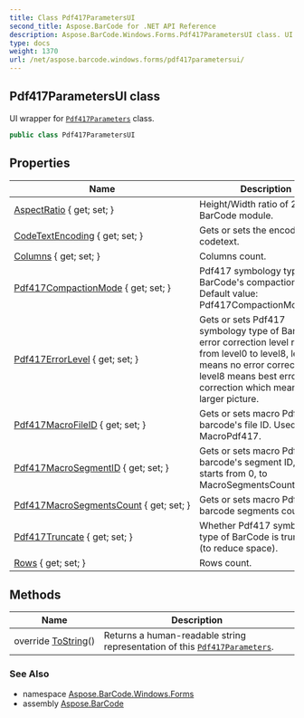 ```yaml
---
title: Class Pdf417ParametersUI
second_title: Aspose.BarCode for .NET API Reference
description: Aspose.BarCode.Windows.Forms.Pdf417ParametersUI class. UI wrapper for Pdf417Parameters class
type: docs
weight: 1370
url: /net/aspose.barcode.windows.forms/pdf417parametersui/
---
```

## Pdf417ParametersUI class

UI wrapper for [`Pdf417Parameters`](../../aspose.barcode.generation/pdf417parameters/) class.

```csharp
public class Pdf417ParametersUI
```

## Properties

| Name | Description |
| --- | --- |
| [AspectRatio](../../aspose.barcode.windows.forms/pdf417parametersui/aspectratio/) { get; set; } | Height/Width ratio of 2D BarCode module. |
| [CodeTextEncoding](../../aspose.barcode.windows.forms/pdf417parametersui/codetextencoding/) { get; set; } | Gets or sets the encoding of codetext. |
| [Columns](../../aspose.barcode.windows.forms/pdf417parametersui/columns/) { get; set; } | Columns count. |
| [Pdf417CompactionMode](../../aspose.barcode.windows.forms/pdf417parametersui/pdf417compactionmode/) { get; set; } | Pdf417 symbology type of BarCode's compaction mode. Default value: Pdf417CompactionMode.Auto. |
| [Pdf417ErrorLevel](../../aspose.barcode.windows.forms/pdf417parametersui/pdf417errorlevel/) { get; set; } | Gets or sets Pdf417 symbology type of BarCode's error correction level ranging from level0 to level8, level0 means no error correction info, level8 means best error correction which means a larger picture. |
| [Pdf417MacroFileID](../../aspose.barcode.windows.forms/pdf417parametersui/pdf417macrofileid/) { get; set; } | Gets or sets macro Pdf417 barcode's file ID. Used for MacroPdf417. |
| [Pdf417MacroSegmentID](../../aspose.barcode.windows.forms/pdf417parametersui/pdf417macrosegmentid/) { get; set; } | Gets or sets macro Pdf417 barcode's segment ID, which starts from 0, to MacroSegmentsCount - 1. |
| [Pdf417MacroSegmentsCount](../../aspose.barcode.windows.forms/pdf417parametersui/pdf417macrosegmentscount/) { get; set; } | Gets or sets macro Pdf417 barcode segments count. |
| [Pdf417Truncate](../../aspose.barcode.windows.forms/pdf417parametersui/pdf417truncate/) { get; set; } | Whether Pdf417 symbology type of BarCode is truncated (to reduce space). |
| [Rows](../../aspose.barcode.windows.forms/pdf417parametersui/rows/) { get; set; } | Rows count. |

## Methods

| Name | Description |
| --- | --- |
| override [ToString](../../aspose.barcode.windows.forms/pdf417parametersui/tostring/)() | Returns a human-readable string representation of this [`Pdf417Parameters`](../../aspose.barcode.generation/pdf417parameters/). |

### See Also

* namespace [Aspose.BarCode.Windows.Forms](../../aspose.barcode.windows.forms/)
* assembly [Aspose.BarCode](../../)


